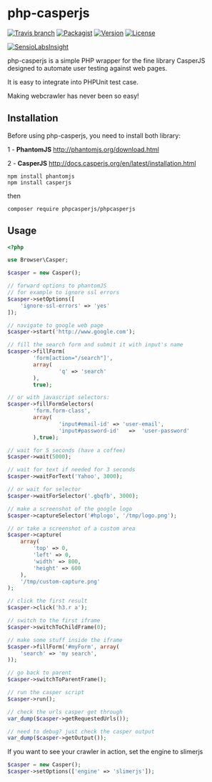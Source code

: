 php-casperjs
============

[![Travis branch](https://img.shields.io/travis/alwex/php-casperjs/stable.svg)]()
[![Packagist](https://img.shields.io/packagist/dt/phpcasperjs/phpcasperjs.svg?maxAge=2592000)]()
[![Version](http://img.shields.io/packagist/v/phpcasperjs/phpcasperjs.svg?style=flat)](https://packagist.org/packages/phpcasperjs/phpcasperjs)
[![License](http://img.shields.io/:license-mit-blue.svg)](http://doge.mit-license.org)

[![SensioLabsInsight](https://insight.sensiolabs.com/projects/64289c40-f11c-49ef-b295-2e7ec784d64a/big.png)](https://insight.sensiolabs.com/projects/64289c40-f11c-49ef-b295-2e7ec784d64a)

php-casperjs is a simple PHP wrapper for the fine library CasperJS designed to automate
user testing against web pages.

It is easy to integrate into PHPUnit test case.

Making webcrawler has never been so easy!

Installation
------------

Before using php-casperjs, you need to install both library:

1 - **PhantomJS** http://phantomjs.org/download.html

2 - **CasperJS** http://docs.casperjs.org/en/latest/installation.html

```shell
npm install phantomjs
npm install casperjs
```

then

```shell
composer require phpcasperjs/phpcasperjs
```

Usage
-----

```php
<?php

use Browser\Casper;

$casper = new Casper();

// forward options to phantomJS
// for example to ignore ssl errors
$casper->setOptions([
    'ignore-ssl-errors' => 'yes'
]);

// navigate to google web page
$casper->start('http://www.google.com');

// fill the search form and submit it with input's name
$casper->fillForm(
        'form[action="/search"]',
        array(
                'q' => 'search'
        ),
        true);

// or with javascript selectors:
$casper->fillFormSelectors(
        'form.form-class',
        array(
                'input#email-id' => 'user-email',
                'input#password-id'   =>  'user-password'
        ),true);

// wait for 5 seconds (have a coffee)
$casper->wait(5000);

// wait for text if needed for 3 seconds
$casper->waitForText('Yahoo', 3000);

// or wait for selector
$casper->waitForSelector('.gbqfb', 3000);

// make a screenshot of the google logo
$casper->captureSelector('#hplogo', '/tmp/logo.png');

// or take a screenshot of a custom area
$casper->capture(
    array(
        'top' => 0,
        'left' => 0,
        'width' => 800,
        'height' => 600
    ),
    '/tmp/custom-capture.png'
);

// click the first result
$casper->click('h3.r a');

// switch to the first iframe
$casper->switchToChildFrame(0);

// make some stuff inside the iframe
$casper->fillForm('#myForm', array(
    'search' => 'my search',
));

// go back to parent
$casper->switchToParentFrame();

// run the casper script
$casper->run();

// check the urls casper get through
var_dump($casper->getRequestedUrls());

// need to debug? just check the casper output
var_dump($casper->getOutput());

```

If you want to see your crawler in action, set the engine to slimerjs

```php
$casper = new Casper();
$casper->setOptions(['engine' => 'slimerjs']);
```
